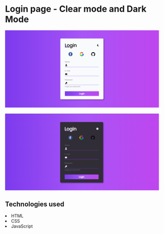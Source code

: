 <h1>Login page - Clear mode and Dark Mode</h1>
<img src="assets/Clear mode.png" alt="Clear mode">
<br><br>
<img src="assets/Dark mode.png" alt="Dark mode">

<h2> Technologies used</h2>
<li>HTML</li>
<li>CSS</li>
<li>JavaScript</li>